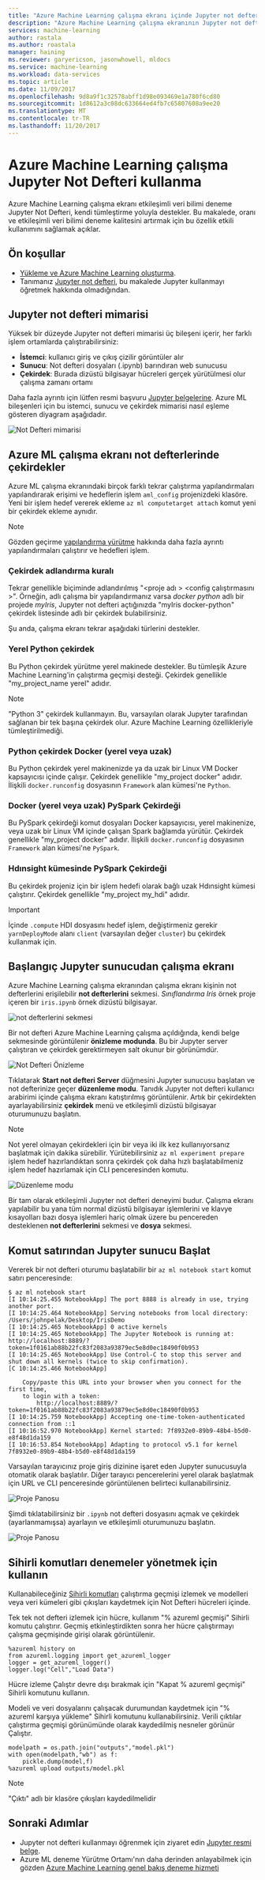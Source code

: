 ```yaml
---
title: "Azure Machine Learning çalışma ekranı içinde Jupyter not defterlerini kullanma | Microsoft Docs"
description: "Azure Machine Learning çalışma ekranının Jupyter not defterleri özelliğini kullanmak için kılavuz"
services: machine-learning
author: rastala
ms.author: roastala
manager: haining
ms.reviewer: garyericson, jasonwhowell, mldocs
ms.service: machine-learning
ms.workload: data-services
ms.topic: article
ms.date: 11/09/2017
ms.openlocfilehash: 9d8a9f1c32578abff1d98e093469e1a780f6cd80
ms.sourcegitcommit: 1d8612a3c08dc633664ed4fb7c65807608a9ee20
ms.translationtype: MT
ms.contentlocale: tr-TR
ms.lasthandoff: 11/20/2017
---
```

# <a name="how-to-use-jupyter-notebook-in-azure-machine-learning-workbench"></a>Azure Machine Learning çalışma Jupyter Not Defteri kullanma

Azure Machine Learning çalışma ekranı etkileşimli veri bilimi deneme Jupyter Not Defteri, kendi tümleştirme yoluyla destekler. Bu makalede, oranı ve etkileşimli veri bilimi deneme kalitesini artırmak için bu özellik etkili kullanımını sağlamak açıklar.

## <a name="prerequisites"></a>Ön koşullar
- [Yükleme ve Azure Machine Learning oluşturma](quickstart-installation.md).
- Tanımanız [Jupyter not defteri](http://jupyter.org/), bu makalede Jupyter kullanmayı öğretmek hakkında olmadığından.

## <a name="jupyter-notebook-architecture"></a>Jupyter not defteri mimarisi
Yüksek bir düzeyde Jupyter not defteri mimarisi üç bileşeni içerir, her farklı işlem ortamlarda çalıştırabilirsiniz:

- **İstemci**: kullanıcı giriş ve çıkış çizilir görüntüler alır
- **Sunucu**: Not defteri dosyaları (.ipynb) barındıran web sunucusu
- **Çekirdek**: Burada dizüstü bilgisayar hücreleri gerçek yürütülmesi olur çalışma zamanı ortamı

Daha fazla ayrıntı için lütfen resmi başvuru [Jupyter belgelerine](http://jupyter.readthedocs.io/en/latest/architecture/how_jupyter_ipython_work.html). Azure ML bileşenleri için bu istemci, sunucu ve çekirdek mimarisi nasıl eşleme gösteren diyagram aşağıdadır.

![Not Defteri mimarisi](media/how-to-use-jupyter-notebooks/how-to-use-jupyter-notebooks-architecture.png)

## <a name="kernels-in-azure-ml-workbench-notebook"></a>Azure ML çalışma ekranı not defterlerinde çekirdekler
Azure ML çalışma ekranındaki birçok farklı tekrar çalıştırma yapılandırmaları yapılandırarak erişimi ve hedeflerin işlem `aml_config` projenizdeki klasöre. Yeni bir işlem hedef vererek ekleme `az ml computetarget attach` komut yeni bir çekirdek ekleme aynıdır.

>[!NOTE]
>Gözden geçirme [yapılandırma yürütme](experimentation-service-configuration.md) hakkında daha fazla ayrıntı yapılandırmaları çalıştırır ve hedefleri işlem.

### <a name="kernel-naming-convention"></a>Çekirdek adlandırma kuralı
Tekrar genellikle biçiminde adlandırılmış "\<proje adı > \<config çalıştırmasını >". Örneğin, adlı çalışma bir yapılandırmanız varsa _docker python_ adlı bir projede _myIris_, Jupyter not defteri açtığınızda "myIris docker-python" çekirdek listesinde adlı bir çekirdek bulabilirsiniz.

Şu anda, çalışma ekranı tekrar aşağıdaki türlerini destekler.

### <a name="local-python-kernel"></a>Yerel Python çekirdek
Bu Python çekirdek yürütme yerel makinede destekler. Bu tümleşik Azure Machine Learning'in çalıştırma geçmişi desteği. Çekirdek genellikle "my_project_name yerel" adıdır.

>[!NOTE]
>"Python 3" çekirdek kullanmayın. Bu, varsayılan olarak Jupyter tarafından sağlanan bir tek başına çekirdek olur. Azure Machine Learning özellikleriyle tümleştirilmediği.

### <a name="python-kernel-in-docker-local-or-remote"></a>Python çekirdek Docker (yerel veya uzak)
Bu Python çekirdek yerel makinenizde ya da uzak bir Linux VM Docker kapsayıcısı içinde çalışır. Çekirdek genellikle "my_project docker" adıdır. İlişkili `docker.runconfig` dosyasının `Framework` alan kümesi'ne `Python`.

### <a name="pyspark-kernel-in-docker-local-or-remote"></a>Docker (yerel veya uzak) PySpark Çekirdeği
Bu PySpark çekirdeği komut dosyaları Docker kapsayıcısı, yerel makinenize, veya uzak bir Linux VM içinde çalışan Spark bağlamda yürütür. Çekirdek genellikle "my_project docker" adıdır. İlişkili `docker.runconfig` dosyasının `Framework` alan kümesi'ne `PySpark`.

### <a name="pyspark-kernel-on-hdinsight-cluster"></a>Hdınsight kümesinde PySpark Çekirdeği
Bu çekirdek projeniz için bir işlem hedefi olarak bağlı uzak Hdınsight kümesi çalıştırır. Çekirdek genellikle "my_project my_hdi" adıdır. 

>[!IMPORTANT]
>İçinde `.compute` HDI dosyasını hedef işlem, değiştirmeniz gerekir `yarnDeployMode` alanı `client` (varsayılan değer `cluster`) bu çekirdek kullanmak için. 

## <a name="start-jupyter-server-from-the-workbench"></a>Başlangıç Jupyter sunucudan çalışma ekranı
Azure Machine Learning çalışma ekranından çalışma ekranı kişinin not defterlerini erişilebilir **not defterlerini** sekmesi. _Sınıflandırma Iris_ örnek proje içeren bir `iris.ipynb` örnek dizüstü bilgisayar.

![not defterlerini sekmesi](media/how-to-use-jupyter-notebooks/how-to-use-jupyter-notebooks-01.png)

Bir not defteri Azure Machine Learning çalışma açıldığında, kendi belge sekmesinde görüntülenir **önizleme modunda**. Bu bir Jupyter server çalıştıran ve çekirdek gerektirmeyen salt okunur bir görünümdür.

![Not Defteri Önizleme](media/how-to-use-jupyter-notebooks/how-to-use-jupyter-notebooks-02.png)

Tıklatarak **Start not defteri Server** düğmesini Jupyter sunucusu başlatan ve not defterinize geçer **düzenleme modu**. Tanıdık Jupyter not defteri kullanıcı arabirimi içinde çalışma ekranı katıştırılmış görüntülenir. Artık bir çekirdekten ayarlayabilirsiniz **çekirdek** menü ve etkileşimli dizüstü bilgisayar oturumunuzu başlatın. 

>[!NOTE]
>Not yerel olmayan çekirdekleri için bir veya iki ilk kez kullanıyorsanız başlatmak için dakika sürebilir. Yürütebilirsiniz `az ml experiment prepare` işlem hedef hazırlandıktan sonra çekirdek çok daha hızlı başlatabilmeniz işlem hedef hazırlamak için CLI penceresinden komutu.

![Düzenleme modu](media/how-to-use-jupyter-notebooks/how-to-use-jupyter-notebooks-04.png)

Bir tam olarak etkileşimli Jupyter not defteri deneyimi budur. Çalışma ekranı yapılabilir bu yana tüm normal dizüstü bilgisayar işlemlerini ve klavye kısayolları bazı dosya işlemleri hariç olmak üzere bu pencereden desteklenen **not defterlerini** sekmesi ve **dosya** sekmesi.

## <a name="start-jupyter-server-from-command-line"></a>Komut satırından Jupyter sunucu Başlat
Vererek bir not defteri oturumu başlatabilir bir `az ml notebook start` komut satırı penceresinde:
```
$ az ml notebook start
[I 10:14:25.455 NotebookApp] The port 8888 is already in use, trying another port.
[I 10:14:25.464 NotebookApp] Serving notebooks from local directory: /Users/johnpelak/Desktop/IrisDemo
[I 10:14:25.465 NotebookApp] 0 active kernels 
[I 10:14:25.465 NotebookApp] The Jupyter Notebook is running at: http://localhost:8889/?token=1f0161ab88b22fc83f2083a93879ec5e8d0ec18490f0b953
[I 10:14:25.465 NotebookApp] Use Control-C to stop this server and shut down all kernels (twice to skip confirmation).
[C 10:14:25.466 NotebookApp] 
    
    Copy/paste this URL into your browser when you connect for the first time,
    to login with a token:
        http://localhost:8889/?token=1f0161ab88b22fc83f2083a93879ec5e8d0ec18490f0b953
[I 10:14:25.759 NotebookApp] Accepting one-time-token-authenticated connection from ::1
[I 10:16:52.970 NotebookApp] Kernel started: 7f8932e0-89b9-48b4-b5d0-e8f48d1da159
[I 10:16:53.854 NotebookApp] Adapting to protocol v5.1 for kernel 7f8932e0-89b9-48b4-b5d0-e8f48d1da159
```
Varsayılan tarayıcınız proje giriş dizinine işaret eden Jupyter sunucusuyla otomatik olarak başlatılır. Diğer tarayıcı pencerelerini yerel olarak başlatmak için URL ve CLI penceresinde görüntülenen belirteci kullanabilirsiniz. 

![Proje Panosu](media/how-to-use-jupyter-notebooks/how-to-use-jupyter-notebooks-07.png)

Şimdi tıklatabilirsiniz bir `.ipynb` not defteri dosyasını açmak ve çekirdek (ayarlanmamışsa) ayarlayın ve etkileşimli oturumunuzu başlatın.

![Proje Panosu](media/how-to-use-jupyter-notebooks/how-to-use-jupyter-notebooks-08.png)

## <a name="use-magic-commands-to-manage-experiments"></a>Sihirli komutları denemeler yönetmek için kullanın

Kullanabileceğiniz [Sihirli komutları](http://ipython.readthedocs.io/en/stable/interactive/magics.html) çalıştırma geçmişi izlemek ve modelleri veya veri kümeleri gibi çıkışları kaydetmek için Not Defteri hücreleri içinde.

Tek tek not defteri izlemek için hücre, kullanım "% azureml geçmişi" Sihirli komutu çalıştırır. Geçmiş etkinleştirdikten sonra her hücre çalıştırmayı çalışma geçmişinde girişi olarak görüntülenir.

```
%azureml history on
from azureml.logging import get_azureml_logger
logger = get_azureml_logger()
logger.log("Cell","Load Data")
```

Hücre izleme Çalıştır devre dışı bırakmak için "Kapat % azureml geçmişi" Sihirli komutunu kullanın.

Modeli ve veri dosyalarını çalışacak durumundan kaydetmek için "% azureml karşıya yükleme" Sihirli komutunu kullanabilirsiniz. Verili çıktılar çalıştırma geçmişi görünümünde olarak kaydedilmiş nesneler görünür Çalıştır.

```
modelpath = os.path.join("outputs","model.pkl")
with open(modelpath,"wb") as f:
    pickle.dump(model,f)
%azureml upload outputs/model.pkl
```

>[!NOTE]
>"Çıktı" adlı bir klasöre çıkışları kaydedilmelidir

## <a name="next-steps"></a>Sonraki Adımlar
- Jupyter not defteri kullanmayı öğrenmek için ziyaret edin [Jupyter resmi belge](http://jupyter-notebook.readthedocs.io/en/latest/).    
- Azure ML deneme Yürütme Ortamı'nın daha derinden anlayabilmek için gözden [Azure Machine Learning genel bakış deneme hizmeti](experimentation-service-configuration.md)

